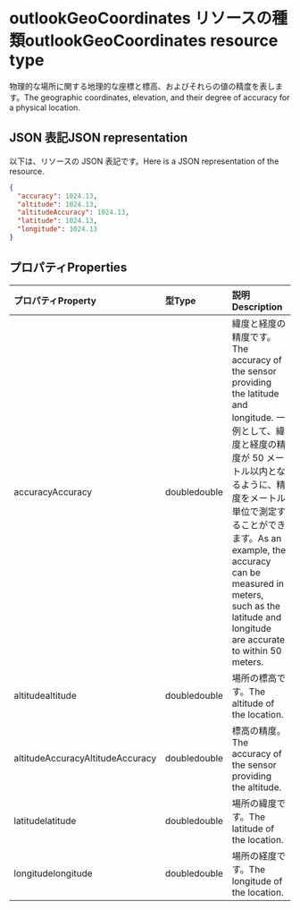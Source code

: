 # <a name="outlookgeocoordinates-resource-type"></a><span data-ttu-id="a969e-101">outlookGeoCoordinates リソースの種類</span><span class="sxs-lookup"><span data-stu-id="a969e-101">outlookGeoCoordinates resource type</span></span>

<span data-ttu-id="a969e-102">物理的な場所に関する地理的な座標と標高、およびそれらの値の精度を表します。</span><span class="sxs-lookup"><span data-stu-id="a969e-102">The geographic coordinates, elevation, and their degree of accuracy for a physical location.</span></span>

## <a name="json-representation"></a><span data-ttu-id="a969e-103">JSON 表記</span><span class="sxs-lookup"><span data-stu-id="a969e-103">JSON representation</span></span>

<span data-ttu-id="a969e-104">以下は、リソースの JSON 表記です。</span><span class="sxs-lookup"><span data-stu-id="a969e-104">Here is a JSON representation of the resource.</span></span>

<!-- {
  "blockType": "resource",
  "optionalProperties": [

  ],
  "@odata.type": "microsoft.graph.outlookGeoCoordinates"
}-->

```json
{
  "accuracy": 1024.13,
  "altitude": 1024.13,
  "altitudeAccuracy": 1024.13,
  "latitude": 1024.13,
  "longitude": 1024.13
}

```
## <a name="properties"></a><span data-ttu-id="a969e-105">プロパティ</span><span class="sxs-lookup"><span data-stu-id="a969e-105">Properties</span></span>
| <span data-ttu-id="a969e-106">プロパティ</span><span class="sxs-lookup"><span data-stu-id="a969e-106">Property</span></span>     | <span data-ttu-id="a969e-107">型</span><span class="sxs-lookup"><span data-stu-id="a969e-107">Type</span></span>   |<span data-ttu-id="a969e-108">説明</span><span class="sxs-lookup"><span data-stu-id="a969e-108">Description</span></span>|
|:---------------|:--------|:----------|
|<span data-ttu-id="a969e-109">accuracy</span><span class="sxs-lookup"><span data-stu-id="a969e-109">Accuracy</span></span>|<span data-ttu-id="a969e-110">double</span><span class="sxs-lookup"><span data-stu-id="a969e-110">double</span></span>|<span data-ttu-id="a969e-111">緯度と経度の精度です。</span><span class="sxs-lookup"><span data-stu-id="a969e-111">The accuracy of the sensor providing the latitude and longitude.</span></span> <span data-ttu-id="a969e-112">一例として、緯度と経度の精度が 50 メートル以内となるように、精度をメートル単位で測定することができます。</span><span class="sxs-lookup"><span data-stu-id="a969e-112">As an example, the accuracy can be measured in meters, such as the latitude and longitude are accurate to within 50 meters.</span></span>|
|<span data-ttu-id="a969e-113">altitude</span><span class="sxs-lookup"><span data-stu-id="a969e-113">altitude</span></span>|<span data-ttu-id="a969e-114">double</span><span class="sxs-lookup"><span data-stu-id="a969e-114">double</span></span>|<span data-ttu-id="a969e-115">場所の標高です。</span><span class="sxs-lookup"><span data-stu-id="a969e-115">The altitude of the location.</span></span>|
|<span data-ttu-id="a969e-116">altitudeAccuracy</span><span class="sxs-lookup"><span data-stu-id="a969e-116">AltitudeAccuracy</span></span>|<span data-ttu-id="a969e-117">double</span><span class="sxs-lookup"><span data-stu-id="a969e-117">double</span></span>|<span data-ttu-id="a969e-118">標高の精度。</span><span class="sxs-lookup"><span data-stu-id="a969e-118">The accuracy of the sensor providing the altitude.</span></span>|
|<span data-ttu-id="a969e-119">latitude</span><span class="sxs-lookup"><span data-stu-id="a969e-119">latitude</span></span>|<span data-ttu-id="a969e-120">double</span><span class="sxs-lookup"><span data-stu-id="a969e-120">double</span></span>|<span data-ttu-id="a969e-121">場所の緯度です。</span><span class="sxs-lookup"><span data-stu-id="a969e-121">The latitude of the location.</span></span>|
|<span data-ttu-id="a969e-122">longitude</span><span class="sxs-lookup"><span data-stu-id="a969e-122">longitude</span></span>|<span data-ttu-id="a969e-123">double</span><span class="sxs-lookup"><span data-stu-id="a969e-123">double</span></span>|<span data-ttu-id="a969e-124">場所の経度です。</span><span class="sxs-lookup"><span data-stu-id="a969e-124">The longitude of the location.</span></span>|

<!-- uuid: 8fcb5dbc-d5aa-4681-8e31-b001d5168d79
2015-10-25 14:57:30 UTC -->
<!-- {
  "type": "#page.annotation",
  "description": "outlookGeoCoordinates resource",
  "keywords": "",
  "section": "documentation",
  "tocPath": ""
}-->